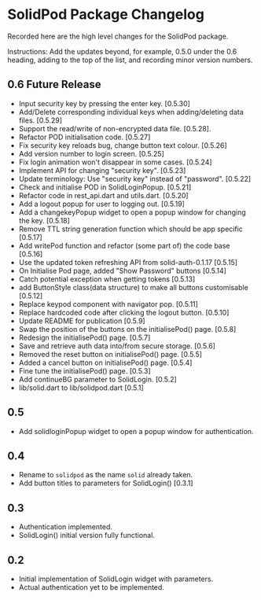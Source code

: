 # SolidPod Package Changelog

Recorded here are the high level changes for the SolidPod package.

Instructions: Add the updates beyond, for example, 0.5.0 under the 0.6
heading, adding to the top of the list, and recording minor version
numbers.

## 0.6 Future Release

+ Input security key by pressing the enter key. [0.5.30]
+ Add/Delete corresponding individual keys when adding/deleting data files. [0.5.29]
+ Support the read/write of non-encrypted data file. [0.5.28].
+ Refactor POD initialisation code. [0.5.27]
+ Fix security key reloads bug, change button text colour. [0.5.26] 
+ Add version number to login screen. [0.5.25]
+ Fix login animation won't disappear in some cases. [0.5.24]
+ Implement API for changing "security key". [0.5.23]
+ Update terminology: Use "security key" instead of "password". [0.5.22]
+ Check and initialise POD in SolidLoginPopup. [0.5.21]
+ Refactor code in rest_api.dart and utils.dart. [0.5.20]
+ Add a logout popup for user to logging out. [0.5.19]
+ Add a changekeyPopup widget to open a popup window for changing the key. [0.5.18]
+ Remove TTL string generation function which should be app specific [0.5.17]
+ Add writePod function and refactor (some part of) the code base [0.5.16]
+ Use the updated token refreshing API from solid-auth-0.1.17 [0.5.15]
+ On Initialise Pod page, added "Show Password" buttons [0.5.14]
+ Catch potential exception when getting tokens [0.5.13]
+ add ButtonStyle class(data structure) to make all buttons customisable [0.5.12]
+ Replace  keypod component with navigator pop. [0.5.11]
+ Replace hardcoded code after clicking the logout button. [0.5.10]
+ Update README for publication [0.5.9]
+ Swap the position of the buttons on the initialisePod() page. [0.5.8]
+ Redesign the initialisePod() page. [0.5.7]
+ Save and retrieve auth data into/from secure storage. [0.5.6]
+ Removed the reset button on initialisePod() page. [0.5.5]
+ Added a cancel button on initialisePod() page. [0.5.4]
+ Fine tune the initialisePod() page. [0.5.3]
+ Add continueBG parameter to SolidLogin. [0.5.2]
+ lib/solid.dart to lib/solidpod.dart [0.5.1]

## 0.5

+ Add solidloginPopup widget to open a popup window for
  authentication.

## 0.4
  
+ Rename to `solidpod` as the name `solid` already taken.
+ Add button titles to parameters for SolidLogin() [0.3.1]

## 0.3

+ Authentication implemented.
+ SolidLogin() initial version fully functional.

## 0.2

+ Initial implementation of SolidLogin widget with parameters.
+ Actual authentication yet to be implemented.
